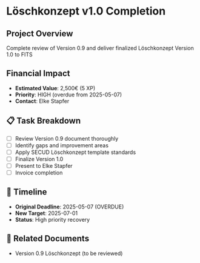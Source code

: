 
# Löschkonzept v1.0 Completion

## Project Overview
Complete review of Version 0.9 and deliver finalized Löschkonzept Version 1.0 to FITS

## Financial Impact
- **Estimated Value**: 2,500€ (5 XP)
- **Priority**: HIGH (overdue from 2025-05-07)
- **Contact**: Elke Stapfer

## 📋 Task Breakdown
- [ ] Review Version 0.9 document thoroughly
- [ ] Identify gaps and improvement areas
- [ ] Apply SECUD Löschkonzept template standards
- [ ] Finalize Version 1.0
- [ ] Present to Elke Stapfer
- [ ] Invoice completion

## 📅 Timeline
- **Original Deadline**: 2025-05-07 (OVERDUE)
- **New Target**: 2025-07-01
- **Status**: High priority recovery

## 📄 Related Documents
- Version 0.9 Löschkonzept (to be reviewed)